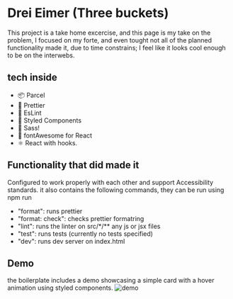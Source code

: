 # Drei Eimer (Three buckets)

This project is a take home excercise, and this page is my take on the problem, I focused on my forte, and even tought not all of the planned functionality made it, due to time constrains; I feel like it looks cool enough to be on the interwebs.

## tech inside
* 📦 Parcel 
* 🌺 Prettier 
* 📝 EsLint 
* 💅 Styled Components 
* 💄 Sass!
* 🐉 fontAwesome for React 
* ⚛️ React with hooks.

## Functionality that did made it



Configured to work properly with each other and support Accessibility standards. 
it also contains the following commands, they can be run using npm run <command>
* "format": runs prettier
* "format: check": checks prettier formatring
* "lint": runs the linter on src/*/** any js or jsx files
* "test": runs tests (currently no tests specified)
* "dev": runs dev server on index.html

## Demo 

the boilerplate includes a demo showcasing a simple card with a hover animation using styled components. 
![demo](https://user-images.githubusercontent.com/27336508/61411033-0fd4f780-a8ab-11e9-846a-2186a2898da6.gif)
